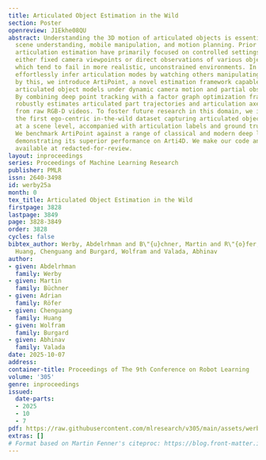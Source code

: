 ```yaml
---
title: Articulated Object Estimation in the Wild
section: Poster
openreview: J1Ekhe08QU
abstract: Understanding the 3D motion of articulated objects is essential in robotic
  scene understanding, mobile manipulation, and motion planning. Prior methods for
  articulation estimation have primarily focused on controlled settings, assuming
  either fixed camera viewpoints or direct observations of various object states,
  which tend to fail in more realistic, unconstrained environments. In contrast, humans
  effortlessly infer articulation modes by watching others manipulating objects. Inspired
  by this, we introduce ArtiPoint, a novel estimation framework capable of inferring
  articulated object models under dynamic camera motion and partial observability.
  By combining deep point tracking with a factor graph optimization framework, ArtiPoint
  robustly estimates articulated part trajectories and articulation axes directly
  from raw RGB-D videos. To foster future research in this domain, we introduce Arti4D,
  the first ego-centric in-the-wild dataset capturing articulated object interactions
  at a scene level, accompanied with articulation labels and ground truth camera poses.
  We benchmark ArtiPoint against a range of classical and modern deep learning baselines,
  demonstrating its superior performance on Arti4D. We make our code and Arti4D publicly
  available at redacted-for-review.
layout: inproceedings
series: Proceedings of Machine Learning Research
publisher: PMLR
issn: 2640-3498
id: werby25a
month: 0
tex_title: Articulated Object Estimation in the Wild
firstpage: 3828
lastpage: 3849
page: 3828-3849
order: 3828
cycles: false
bibtex_author: Werby, Abdelrhman and B\"{u}chner, Martin and R\"{o}fer, Adrian and
  Huang, Chenguang and Burgard, Wolfram and Valada, Abhinav
author:
- given: Abdelrhman
  family: Werby
- given: Martin
  family: Büchner
- given: Adrian
  family: Röfer
- given: Chenguang
  family: Huang
- given: Wolfram
  family: Burgard
- given: Abhinav
  family: Valada
date: 2025-10-07
address:
container-title: Proceedings of The 9th Conference on Robot Learning
volume: '305'
genre: inproceedings
issued:
  date-parts:
  - 2025
  - 10
  - 7
pdf: https://raw.githubusercontent.com/mlresearch/v305/main/assets/werby25a/werby25a.pdf
extras: []
# Format based on Martin Fenner's citeproc: https://blog.front-matter.io/posts/citeproc-yaml-for-bibliographies/
---
```

